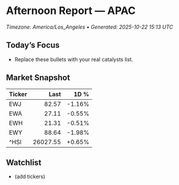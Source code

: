 # Afternoon Report — APAC
_Timezone: America/Los_Angeles • Generated: 2025-10-22 15:13 UTC_

## Today’s Focus
- Replace these bullets with your real catalysts list.

## Market Snapshot
| Ticker | Last | 1D % |
|---|---:|---:|
| EWJ | 82.57 | -1.16% |
| EWA | 27.11 | -0.55% |
| EWH | 21.31 | -0.51% |
| EWY | 88.64 | -1.98% |
| ^HSI | 26027.55 | +0.65% |

## Watchlist
- (add tickers)

